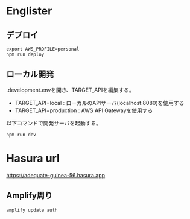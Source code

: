 # Englister

## デプロイ

```
export AWS_PROFILE=personal
npm run deploy
```


## ローカル開発
.development.envを開き、TARGET_APIを編集する。
* TARGET_API=local : ローカルのAPIサーバ(localhost:8080)を使用する
* TARGET_API=production : AWS API Gatewayを使用する

以下コマンドで開発サーバを起動する。

```
npm run dev
```


# Hasura url
https://adequate-guinea-56.hasura.app

## Amplify周り
```
amplify update auth
```